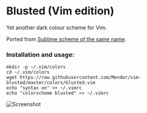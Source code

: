 Blusted (Vim edition)
=====================

Yet another dark colour scheme for Vim.

Ported from [Sublime scheme of the same name](https://github.com/Mendor/sublime-blusted/).

### Installation and usage:
```
mkdir -p ~/.vim/colors
cd ~/.vim/colors
wget https://raw.githubusercontent.com/Mendor/vim-blusted/master/colors/blusted.vim
echo "syntax on" >> ~/.vimrc
echo "colorscheme blusted" >> ~/.vimrc
```


![Screenshot](https://raw.github.com/Mendor/vim-blusted/master/screenshot.png)
